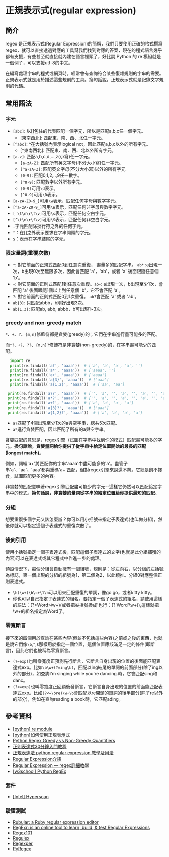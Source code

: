 # 正規表示式(regular expression)

## 簡介

regex 是正規表示式(Regular Expression)的簡稱，我們只要使用正確的格式撰寫 regex，就可以直接透過對應的工具幫我們找到對應的答案，現在的程式語言幾乎都有支援，有些甚至就直接就內建在語言裡頭了，好比說 Python 的 re 模組就是一個例子，可以支援utf-8的中文。

在編寫處理字串的程式或網頁時，經常會有查詢符合某些復雜規則的字串的需要。正規表示式就是用於描述這些規則的工具。換句話說，正規表示式就是記錄文字規則的代碼。

## 常用語法

### 字元

* `[abc]`: 以\[]包住的代表匹配一個字元，所以是匹配a,b,c任一個字元。
  * \[東南西北]: 匹配東、南、西、北任一字元。
* `[^abc]`: ^在大括號內表示logical not，因此匹配a,b,c以外的所有字元。
  * \[^東南西北]: 匹配東、南、西、北以外所有字元。
* `[a-z]`: 匹配a,b,c,d,...,z(小寫)任一字元。
  * `[a-zA-Z]`: 匹配所有英文字母(不分大小寫)任一字元。
  * `[^a-zA-Z]`: 匹配英文字母(不分大小寫)以外的所有字元
  * `[0-9]`: 匹配0,1,2,..,9任一數字。
  * `[^0-9]`: 匹配數字以外所有字元。
  * `[0-9]`可用`\d`表示。
  * `[^0-9]`可用`\D`表示。
* `[a-zA-Z0-9_]`可用`\w`表示，匹配任何字母與數字字元。
* `[^a-zA-Z0-9_]`可用`\W`表示，匹配任何非字母與數字字元。
* `[ \t\n\r\f\v]`可用`\s`表示，匹配任何空白字元。
* `[^\t\n\r\f\v]`可用`\S`表示，匹配任何非空白字元。
* `.`字元匹配除換行符之外的任何字元。
* `^`：在\[]之外表示要求在字串開頭的字元。
* `$`：表示在字串結尾的字元。

### 限定量詞(重覆次數)

* `*`: 對它前面的正規式匹配0到任意次重復， 盡量多的匹配字串。 `ab*` :a出現一次，b出現0次至無限多次，因此會匹配 'a'，'ab'，或者 'a' 後面跟隨任意個 'b'。
* `+`: 對它前面的正則式匹配1到任意次重復。`ab+`: a出現一次，b出現至少1次，會匹配 'a' 後面跟隨1個以上到任意個 'b'，它不會匹配 'a'。
* `?`: 對它前面的正則式匹配0到1次重復。 `ab?`會匹配 'a' 或者 'ab'。
* `ab{3}`: 只匹配abbb，b剛好出現3次。
* `ab{1,3}`: 匹配ab, abb, abbb，b可出現1\~3次。

### greedy and non-greedy match

`*`、`+`、`?`、`{m,n}`修飾符都是貪婪(greedy)的；它們在字串進行盡可能多的匹配。

而`*?、+?`、`??`、`{m,n}?`修飾符是非貪婪(non-greedy)的，在字串盡可能少的匹配。

```python
  import re
  print(re.findall('a?', 'aaaa'))  # ['a', 'a', 'a', 'a', '']
  print(re.findall('a*', 'aaaa'))  # ['aaaa', '']
  print(re.findall('a+', 'aaaa'))  # ['aaaa']
  print(re.findall('a{3}', 'aaaa'))  # ['aaa']
  print(re.findall('a{1,2}', 'aaaa'))  # ['aa', 'aa']
  
 print(re.findall('a??', 'aaaa'))  # ['', 'a', '', 'a', '', 'a', '', 'a', '']
 print(re.findall('a*?', 'aaaa'))  # ['', 'a', '', 'a', '', 'a', '', 'a', '']
 print(re.findall('a+?', 'aaaa'))  # ['a', 'a', 'a', 'a']
 print(re.findall('a{3}?', 'aaaa'))  # ['aaa']
 print(re.findall('a{1,2}?', 'aaaa'))  # ['a', 'a', 'a', 'a']
```

* `a?`匹配了4個出現至少1次的a與空字串，總共5次匹配。
* `a*`進行貪婪匹配，因此匹配了所有的a與空字串。

貪婪匹配的意思是，regex引擎（試圖在字串中找到你的模式）匹配盡可能多的字元。**換句話說，貪婪量詞給你提供了從字串中給定位置開始的最長的匹配(longest match)**。

例如，詞組'a+'將匹配你的字串'aaaa'中盡可能多的'a'。盡管子串'a'、'aa'、'aaa'都與重碼'a+'匹配，但對regex引擎來說還不夠。它總是飢不擇食，試圖匹配更多的內容。

非貪婪的匹配意味著regex引擎匹配盡可能少的字元--這樣它仍然可以匹配給定字串中的模式。**換句話說，非貪婪的量詞從字串的給定位置給你提供最短的匹配**。

### 分組

想要重復多個字元又該怎麼辦？你可以用小括號來指定子表達式(也叫做分組)，然後你就可以指定這個子表達式的重復次數了。

### 後向引用

使用小括號指定一個子表達式後，匹配這個子表達式的文字(也就是此分組捕獲的內容)可以在表達式或其它程式中作進一步的處理。

預設情況下，每個分組會自動擁有一個組號，規則是：從左向右，以分組的左括號為標誌，第一個出現的分組的組號為1，第二個為2，以此類推。分組0對應整個正則表達式。

* `\b(\w+)\b\s+\1\b`可以用來匹配重復的單詞，像go go，或者kitty kitty。
* 你也可以自己指定子表達式的組名。要指定一個子表達式的組名，請使用這樣的語法：(?\<Word>\w+)(或者把尖括號換成'也行：(?'Word'\w+)),這樣就把\w+的組名指定為Word了。

### 零寬斷言

接下來的四個用於查詢在某些內容(但並不包括這些內容)之前或之後的東西，也就是說它們像`\b`,`^`,`$`那樣用於指定一個位置，這個位置應該滿足一定的條件(即斷言)，因此它們也被稱為零寬斷言。

* `(?=exp)`也叫零寬度正預測先行斷言，它斷言自身出現的位置的後面能匹配表達式exp。比如`\b\w+(?=ing\b)`，匹配以ing結尾的單詞的前面部分(除了ing以外的部分)，如查詢I'm singing while you're dancing.時，它會匹配sing和danc。
* `(?<=exp)`也叫零寬度正回顧後發斷言，它斷言自身出現的位置的前面能匹配表達式exp。比如`(?<=\bre)\w+\b`會匹配以re開頭的單詞的後半部分(除了re以外的部分)，例如在查詢reading a book時，它匹配ading。

## 參考資料

* [\[python\] re module](https://docs.python.org/zh-tw/3.9/library/re.html)
* [\[python\]如何使用正規表示式](https://docs.python.org/zh-tw/3.9/howto/regex.html)
* [Python Regex Greedy vs Non-Greedy Quantifiers](https://blog.finxter.com/python-regex-greedy-vs-non-greedy-quantifiers/)
* [正則表達式30分鐘入門教程](https://deerchao.cn/tutorials/regex/regex.htm)
* [正規表達法 python regular expression 教學及用法](https://python-learnnotebook.blogspot.com/2018/10/python-regular-expression.html)
* [Regular Expression介紹](http://120.105.184.250/cswang/thit/Linux/RegularExpression.htm)
* [Regular Expression — regex詳細教學](https://chwang12341.medium.com/%E7%B5%A6%E8%87%AA%E5%B7%B1%E7%9A%84python%E5%B0%8F%E7%AD%86%E8%A8%98-%E5%BC%B7%E5%A4%A7%E7%9A%84%E6%95%B8%E6%93%9A%E8%99%95%E7%90%86%E5%B7%A5%E5%85%B7-%E6%AD%A3%E5%89%87%E8%A1%A8%E9%81%94%E5%BC%8F-regular-expression-regex%E8%A9%B3%E7%B4%B0%E6%95%99%E5%AD%B8-a5d20341a0b2)
* [\[w3school\] Python RegEx](https://www.w3schools.com/python/python\_regex.asp)

### 套件

* [\[Intel\] Hyperscan](https://www.hyperscan.io/)

### 驗證測試

* [Rubular: a Ruby regular expression editor](https://rubular.com/)
* [RegExr: is an online tool to learn, build, & test Regular Expressions](https://regexr.com/)
* [Regex101](https://regex101.com/)
* [Regulex](https://jex.im/regulex/#!flags=\&re=%5E\(a%7Cb\)\*%3F%24)
* [Regexper](https://regexper.com/)
* [PyRegex](http://www.pyregex.com/)
